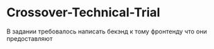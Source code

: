 # Crossover-Technical-Trial

В задании требовалось написать бекэнд к тому фронтенду что они предоставляют
